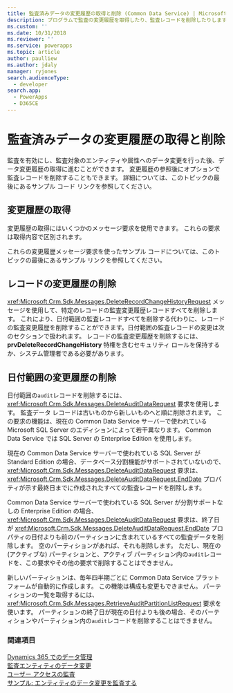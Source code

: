 ```yaml
---
title: 監査済みデータの変更履歴の取得と削除 (Common Data Service) | Microsoft Docs
description: プログラムで監査の変更履歴を取得したり、監査レコードを削除したりします。
ms.custom: ''
ms.date: 10/31/2018
ms.reviewer: ''
ms.service: powerapps
ms.topic: article
author: paulliew
ms.author: jdaly
manager: ryjones
search.audienceType:
  - developer
search.app:
  - PowerApps
  - D365CE
---
```

# <a name="retrieve-and-delete-the-history-of-audited-data-changes"></a>監査済みデータの変更履歴の取得と削除

監査を有効にし、監査対象のエンティティや属性へのデータ変更を行った後、データ変更履歴の取得に進むことができます。 変更履歴の参照後にオプションで監査レコードを削除することもできます。 詳細については、このトピックの最後にあるサンプル コード リンクを参照してください。  
  
## <a name="retrieve-the-change-history"></a>変更履歴の取得 
 
 変更履歴の取得にはいくつかのメッセージ要求を使用できます。 これらの要求は取得内容で区別されます。 
<!-- Bug 696490 should make the Audit entity public again: Refer to the topic  [Audit Entity](entities/audit.md) for a list of message requests related to auditing. -->
これらの変更履歴メッセージ要求を使ったサンプル コードについては、このトピックの最後にあるサンプル リンクを参照してください。

## <a name="delete-the-change-history-for-a-record"></a>レコードの変更履歴の削除
 
 <xref:Microsoft.Crm.Sdk.Messages.DeleteRecordChangeHistoryRequest> メッセージを使用して、特定のレコードの監査変更履歴レコードすべてを削除します。 これにより、日付範囲の監査レコードすべてを削除する代わりに、レコードの監査変更履歴を削除することができます。日付範囲の監査レコードの変更は次のセクションで扱われます。 レコードの監査変更履歴を削除するには、**prvDeleteRecordChangeHistory** 特権を含むセキュリティ ロールを保持するか、システム管理者である必要があります。

## <a name="delete-the-change-history-for-a-date-range"></a>日付範囲の変更履歴の削除

 日付範囲の`audit`レコードを削除するには、<xref:Microsoft.Crm.Sdk.Messages.DeleteAuditDataRequest> 要求を使用します。 監査データ レコードは古いものから新しいものへと順に削除されます。 この要求の機能は、現在の Common Data Service サーバーで使われている Microsoft SQL Server のエディションによって若干異なります。 Common Data Service では SQL Server の Enterprise Edition を使用します。

 現在の Common Data Service サーバーで使われている SQL Server が Standard Edition の場合、データベース分割機能がサポートされていないので、<xref:Microsoft.Crm.Sdk.Messages.DeleteAuditDataRequest> 要求は、<xref:Microsoft.Crm.Sdk.Messages.DeleteAuditDataRequest.EndDate> プロパティが示す最終日までに作成されたすべての監査レコードを削除します。

 Common Data Service サーバーで使われている SQL Server が分割サポートなしの Enterprise Edition の場合、<xref:Microsoft.Crm.Sdk.Messages.DeleteAuditDataRequest> 要求は、終了日が <xref:Microsoft.Crm.Sdk.Messages.DeleteAuditDataRequest.EndDate> プロパティの日付よりも前のパーティションに含まれているすべての監査データを削除します。 空のパーティションがあれば、それも削除します。 ただし、現在の (アクティブな) パーティションと、アクティブ パーティション内の`audit`レコードを、この要求やその他の要求で削除することはできません。

 新しいパーティションは、毎年四半期ごとに Common Data Service プラットフォームが自動的に作成します。 この機能は構成も変更もできません。 パーティションの一覧を取得するには、<xref:Microsoft.Crm.Sdk.Messages.RetrieveAuditPartitionListRequest> 要求を使います。 パーティションの終了日が現在の日付よりも後の場合、そのパーティションやパーティション内の`audit`レコードを削除することはできません。  

### <a name="see-also"></a>関連項目

 [Dynamics 365 でのデータ管理](/dynamics365/customer-engagement/developer/manage-data)<br />
 [監査エンティティのデータ変更](/dynamics365/customer-engagement/developer/audit-entity-data-changes)<br />
 [ユーザー アクセスの監査](audit-user-access.md) <br />
 [サンプル: エンティティのデータ変更を監査する](org-service/samples/audit-entity-data-changes.md)